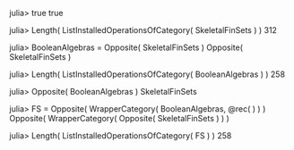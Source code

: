 

julia> true
true

julia> Length( ListInstalledOperationsOfCategory( SkeletalFinSets ) )
312

julia> BooleanAlgebras = Opposite( SkeletalFinSets )
Opposite( SkeletalFinSets )

julia> Length( ListInstalledOperationsOfCategory( BooleanAlgebras ) )
258

julia> Opposite( BooleanAlgebras )
SkeletalFinSets

julia> FS = Opposite( WrapperCategory( BooleanAlgebras, @rec( ) ) )
Opposite( WrapperCategory( Opposite( SkeletalFinSets ) ) )

julia> Length( ListInstalledOperationsOfCategory( FS ) )
258
